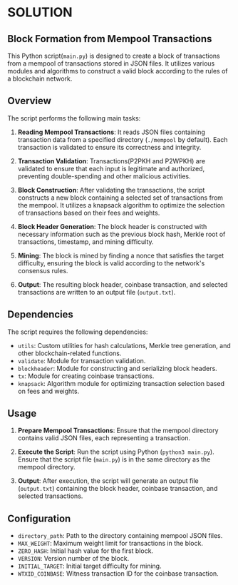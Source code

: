 # SOLUTION

## Block Formation from Mempool Transactions

This Python script(`main.py`) is designed to create a block of transactions from a mempool of transactions stored in JSON files. It utilizes various modules and algorithms to construct a valid block according to the rules of a blockchain network.

## Overview

The script performs the following main tasks:

1. **Reading Mempool Transactions**: It reads JSON files containing transaction data from a specified directory (`./mempool` by default). Each transaction is validated to ensure its correctness and integrity.

2. **Transaction Validation**: Transactions(P2PKH and P2WPKH) are validated to ensure that each input is legitimate and authorized, preventing double-spending and other malicious activities.

3. **Block Construction**: After validating the transactions, the script constructs a new block containing a selected set of transactions from the mempool. It utilizes a knapsack algorithm to optimize the selection of transactions based on their fees and weights.

4. **Block Header Generation**: The block header is constructed with necessary information such as the previous block hash, Merkle root of transactions, timestamp, and mining difficulty.

5. **Mining**: The block is mined by finding a nonce that satisfies the target difficulty, ensuring the block is valid according to the network's consensus rules.

6. **Output**: The resulting block header, coinbase transaction, and selected transactions are written to an output file (`output.txt`).

## Dependencies

The script requires the following dependencies:

- `utils`: Custom utilities for hash calculations, Merkle tree generation, and other blockchain-related functions.
- `validate`: Module for transaction validation.
- `blockheader`: Module for constructing and serializing block headers.
- `tx`: Module for creating coinbase transactions.
- `knapsack`: Algorithm module for optimizing transaction selection based on fees and weights.

## Usage

1. **Prepare Mempool Transactions**: Ensure that the mempool directory contains valid JSON files, each representing a transaction.

2. **Execute the Script**: Run the script using Python (`python3 main.py`). Ensure that the script file (`main.py`) is in the same directory as the mempool directory.

3. **Output**: After execution, the script will generate an output file (`output.txt`) containing the block header, coinbase transaction, and selected transactions.

## Configuration

- `directory_path`: Path to the directory containing mempool JSON files.
- `MAX_WEIGHT`: Maximum weight limit for transactions in the block.
- `ZERO_HASH`: Initial hash value for the first block.
- `VERSION`: Version number of the block.
- `INITIAL_TARGET`: Initial target difficulty for mining.
- `WTXID_COINBASE`: Witness transaction ID for the coinbase transaction.
